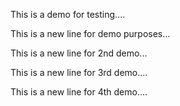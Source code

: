 This is a demo for testing....

This is a new line for demo purposes...

This is a new line for 2nd demo...

This is a new line for 3rd demo....

This is a new line for 4th demo....
